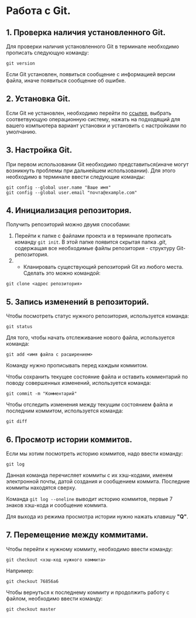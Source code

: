 # Работа с Git.
## 1. Проверка наличия установленного Git.
Для проверки наличия установленного Git в терминале необходимо прописать следующую команду: 
```
git version
```
Если Git установлен, появиться сообщение с информацией версии файла, иначе появиться сообщение об ошибке.

## 2. Установка Git.
Если Git не установлен, необходимо перейти по [ссылке](https://git-scm.com/downloads), выбрать соответвующую операционную систему, нажать на подходящий для вашего компьютера вариант установки и установить с настройками по умолчанию.

## 3. Настройка Git.
При первом использовании Git необходимо представиться(иначе могут возникнуть проблемы при дальнейшем использовании). Для этого необходимо в терминале ввести следующие команды:
```
git config --global user.name "Ваше имя"
git config --global user.email "почта@example.com"
```
## 4. Инициализация репозитория.
Получить репозиторий можно двумя способами: 
1. Перейти к папке с файлами проекта и в терминале прописать команду `git init`. В этой папке появится скрытая папка *.git*, содержащая все необходимые файлы репозитория - структуру Git-репозитория.
2. * Кланировать существующий репозиторий Git из любого места.
Сделать это можно командой:
```
git clone <адрес репозитория>
```
## 5. Запись изменений в репозиторий. 
Чтобы посмотреть статус нужного репозитория, используется команда:
```
git status
```
Для того, чтобы начать отслеживание нового файла, используется команда:
```
git add <имя файла с расширением>
```
Команду нужно прописывать перед каждым коммитом.

Чтобы сохранить текущее состояние файла и оставить комментарий по поводу совершенных изменений, используется команда:
```
git commit -m "Комментарий"
```
Чтобы отследить изменения между текущим состоянием файла и последним коммитом, используется команда: 
```
git diff 
```
## 6. Просмотр истории коммитов.
Если мы хотим посмотреть историю коммитов, надо ввести команду:
```
git log
```
Данная команда перечисляет коммиты с их хэш-кодами, именем электронной почты, датой создания и сообщением коммита. Последние коммиты находятся сверху.

Команда `git log --oneline` выводит историю коммитов, первые 7 знаков хэш-кода и сообщение коммита.

Для выхода из режима просмотра истории нужно нажать клавишу **"Q"**. 
## 7. Перемещение между коммитами.
Чтобы перейти к нужному коммиту, необходимо ввести команду:
```
git checkout <хэш-код нужного коммита>
```
Например:
```
git checkout 76856a6
```

Чтобы вернуться к последнему коммиту и продолжить работу с файлом, необходимо ввести команду:
```
git checkout master
```
